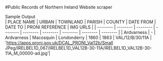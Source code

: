 #Public Records of Northern Ireland Website scraper


Sample Output <br>
| PLACE NAME | URBAN | TOWNLAND | PARISH | COUNTY | DATE FROM | DATE TO | PRONI REFERENCE | IMG URLS |
| -------- | -------- | -------- | -------- | -------- | -------- | -------- | -------- | -------- |
| Ardvarness | - | Ardvarness | Macosquin | Londonderry | 1860 | 1863 | VAL/12/B/30/11A | 'https://apps.proni.gov.uk/DCAL_PRONI_Val12b/Small JPeg/IRELBEL1D_067/IRELBEL1D_VAL12B-30-11A/IRELBEL1D_VAL12B-30-11A_M_00000-ad.jpg'|
